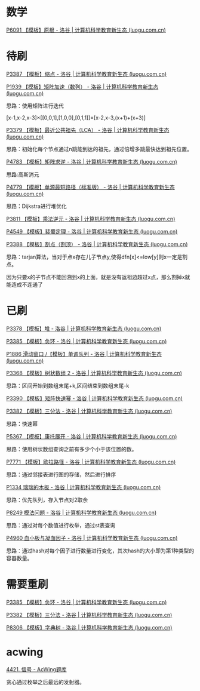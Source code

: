 # 数学

[P6091 【模板】原根 - 洛谷 | 计算机科学教育新生态 (luogu.com.cn)](https://www.luogu.com.cn/problem/P6091)

# 待刷

[P3387 【模板】缩点 - 洛谷 | 计算机科学教育新生态 (luogu.com.cn)](https://www.luogu.com.cn/problem/P3387)

[P1939 【模板】矩阵加速（数列） - 洛谷 | 计算机科学教育新生态 (luogu.com.cn)](https://www.luogu.com.cn/problem/P1939)

思路：使用矩阵进行迭代

[x-1,x-2,x-3]×[[0,0,1],[1,0,0],[0,1,1]]=[x-2,x-3,(x+1)+(x+3)]

[P3379 【模板】最近公共祖先（LCA） - 洛谷 | 计算机科学教育新生态 (luogu.com.cn)](https://www.luogu.com.cn/problem/P3379)

思路：初始化每个节点通过n跳能到达的祖先，通过倍增多跳最快达到祖先位置。

[P4783 【模板】矩阵求逆 - 洛谷 | 计算机科学教育新生态 (luogu.com.cn)](https://www.luogu.com.cn/problem/P4783)

思路:高斯消元

[P4779 【模板】单源最短路径（标准版） - 洛谷 | 计算机科学教育新生态 (luogu.com.cn)](https://www.luogu.com.cn/problem/P4779)

思路：Dijkstra进行堆优化

[P3811 【模板】乘法逆元 - 洛谷 | 计算机科学教育新生态 (luogu.com.cn)](https://www.luogu.com.cn/problem/P3811)

[P4549 【模板】裴蜀定理 - 洛谷 | 计算机科学教育新生态 (luogu.com.cn)](https://www.luogu.com.cn/problem/P4549)

[P3388 【模板】割点（割顶） - 洛谷 | 计算机科学教育新生态 (luogu.com.cn)](https://www.luogu.com.cn/problem/P3388)

思路：tarjan算法，当对于点x存在儿子节点y,使得dfn[x]<=low[y]则x一定是割点。

因为只要x的子节点不能回溯到x的上面，就是没有返祖边超过x点，那么割掉x就能造成不连通了

# 已刷

[P3378 【模板】堆 - 洛谷 | 计算机科学教育新生态 (luogu.com.cn)](https://www.luogu.com.cn/problem/P3378)

[P3385 【模板】负环 - 洛谷 | 计算机科学教育新生态 (luogu.com.cn)](https://www.luogu.com.cn/problem/solution/P3385)

[P1886 滑动窗口 /【模板】单调队列 - 洛谷 | 计算机科学教育新生态 (luogu.com.cn)](https://www.luogu.com.cn/problem/P1886)

[P3368 【模板】树状数组 2 - 洛谷 | 计算机科学教育新生态 (luogu.com.cn)](https://www.luogu.com.cn/problem/P3368)

思路：区间开始到数组末尾+k,区间结束到数组末尾-k

[P3390 【模板】矩阵快速幂 - 洛谷 | 计算机科学教育新生态 (luogu.com.cn)](https://www.luogu.com.cn/problem/P3390)

[P3382 【模板】三分法 - 洛谷 | 计算机科学教育新生态 (luogu.com.cn)](https://www.luogu.com.cn/problem/P3382)

思路：快速幂

[P5367 【模板】康托展开 - 洛谷 | 计算机科学教育新生态 (luogu.com.cn)](https://www.luogu.com.cn/problem/P5367)

思路：使用树状数组查询之前有多少个小于该位置的数。

[P7771 【模板】欧拉路径 - 洛谷 | 计算机科学教育新生态 (luogu.com.cn)](https://www.luogu.com.cn/problem/P7771)

思路：通过邻接表进行图的存储，然后进行排序

[P1334 瑞瑞的木板 - 洛谷 | 计算机科学教育新生态 (luogu.com.cn)](https://www.luogu.com.cn/problem/P1334)

思路：优先队列，存入节点对2取余

[P8249 模法问题 - 洛谷 | 计算机科学教育新生态 (luogu.com.cn)](https://www.luogu.com.cn/problem/P8249)

思路：通过对每个数值进行枚举，通过st表查询

[P4960 血小板与凝血因子 - 洛谷 | 计算机科学教育新生态 (luogu.com.cn)](https://www.luogu.com.cn/problem/P4960)

思路：通过hash对每个因子进行数量进行变化，其次hash的大小即为第1种类型的容器数量。

# 需要重刷

[P3385 【模板】负环 - 洛谷 | 计算机科学教育新生态 (luogu.com.cn)](https://www.luogu.com.cn/problem/solution/P3385)

[P3382 【模板】三分法 - 洛谷 | 计算机科学教育新生态 (luogu.com.cn)](https://www.luogu.com.cn/problem/P3382)

[P8306 【模板】字典树 - 洛谷 | 计算机科学教育新生态 (luogu.com.cn)](https://www.luogu.com.cn/problem/P8306)



# acwing

[4421. 信号 - AcWing题库](https://www.acwing.com/problem/content/4424/)

贪心通过枚举之后最远的发射器。



```mermaid

```



